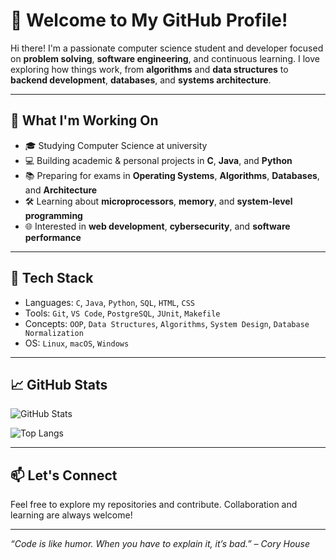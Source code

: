 # 👋 Welcome to My GitHub Profile!

Hi there! I'm a passionate computer science student and developer focused on **problem solving**, **software engineering**, and continuous learning. I love exploring how things work, from **algorithms** and **data structures** to **backend development**, **databases**, and **systems architecture**.

---

## 🚀 What I'm Working On

- 🎓 Studying Computer Science at university
- 💻 Building academic & personal projects in **C**, **Java**, and **Python**
- 📚 Preparing for exams in **Operating Systems**, **Algorithms**, **Databases**, and **Architecture**
- 🛠️ Learning about **microprocessors**, **memory**, and **system-level programming**
- 🌐 Interested in **web development**, **cybersecurity**, and **software performance**

---

## 🧰 Tech Stack

- Languages: `C`, `Java`, `Python`, `SQL`, `HTML`, `CSS`
- Tools: `Git`, `VS Code`, `PostgreSQL`, `JUnit`, `Makefile`
- Concepts: `OOP`, `Data Structures`, `Algorithms`, `System Design`, `Database Normalization`
- OS: `Linux`, `macOS`, `Windows`

---

## 📈 GitHub Stats

![GitHub Stats](https://github-readme-stats.vercel.app/api?username=your-username&show_icons=true&theme=radical)

![Top Langs](https://github-readme-stats.vercel.app/api/top-langs/?username=your-username&layout=compact&theme=radical)

---

## 📫 Let's Connect

Feel free to explore my repositories and contribute. Collaboration and learning are always welcome!

---

_“Code is like humor. When you have to explain it, it’s bad.” – Cory House_
